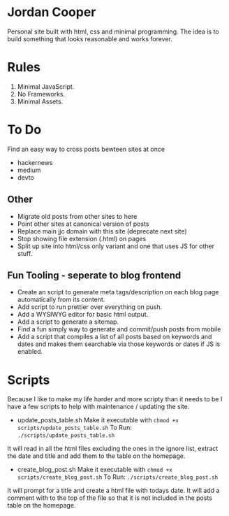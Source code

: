 # Jordan Cooper

Personal site built with html, css and minimal programming. The idea is to build something that looks reasonable and works forever.

# Rules
1. Minimal JavaScript.
2. No Frameworks.
3. Minimal Assets.

# To Do

Find an easy way to cross posts bewteen sites at once
- hackernews
- medium
- devto

## Other
- Migrate old posts from other sites to here
- Point other sites at canonical version of posts
- Replace main jjc domain with this site (deprecate next site)
- Stop showing file extension (.html) on pages
- Split up site into html/css only variant and one that uses JS for other stuff.
## Fun Tooling - seperate to blog frontend
- Create an script to generate meta tags/description on each blog page automatically from its content.
- Add script to run prettier over everything on push.
- Add a WYSIWYG editor for basic html output.
- Add a script to generate a sitemap.
- Find a fun simply way to generate and commit/push posts from mobile
- Add a script that compiles a list of all posts based on keywords and dates and makes them searchable via those keywords or dates if JS is enabled.



# Scripts
Because I like to make my life harder and more scripty than it needs to be I have a few scripts to help with maintenance / updating the site.
- update_posts_table.sh
Make it executable with `chmod +x scripts/update_posts_table.sh`
To Run: `./scripts/update_posts_table.sh`

It will read in all the html files excluding the ones in the ignore list, extract the date and title and add them to the table on the homepage.

- create_blog_post.sh
Make it executable with `chmod +x scripts/create_blog_post.sh`
To Run: `./scripts/create_blog_post.sh`

It will prompt for a title and create a html file with todays date. It will add a comment with <!-- unpublished --> to the top of the file so that it is not included in the posts table on the homepage.